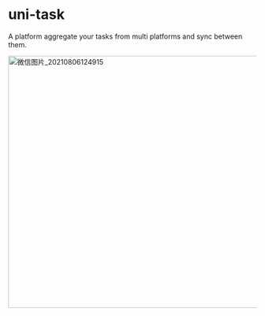 # uni-task

A platform aggregate your tasks from multi platforms and sync between them.

<img width="512" alt="微信图片_20210806124915" src="https://user-images.githubusercontent.com/49491312/128457594-8f7c547c-f574-488a-a066-b3f8120fcec5.png">
